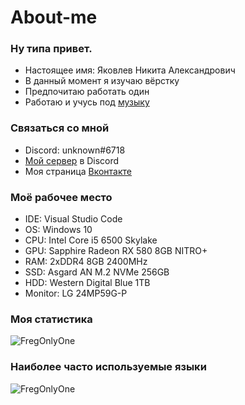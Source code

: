 # About-me

### Ну типа привет.
- Настоящее имя: Яковлев Никита Александрович
- В данный момент я изучаю вёрстку
- Предпочитаю работать один
- Работаю и учусь под <a href="https://music.youtube.com/channel/UCQzZlg__X-tAZdkCpQXzJyQ">музыку</a>

### Связаться со мной
- Discord: unknоwn#6718
- <a href="https://discord.gg/KsRVMCxnEB">Мой сервер</a> в Discord
- Моя страница <a href="https://vk.com/1eave_me_alone">Вконтакте</a>

### Моё рабочее место
- IDE: Visual Studio Code
- OS: Windows 10
- CPU: Intel Core i5 6500 Skylake
- GPU: Sapphire Radeon RX 580 8GB NITRO+
- RAM: 2хDDR4 8GB 2400MHz
- SSD: Asgard AN M.2 NVMe 256GB
- HDD: Western Digital Blue 1TB
- Monitor: LG 24MP59G-P
  
### Моя статистика
<p align="left"><img src="https://github-readme-stats.vercel.app/api?username=FregOnlyOne&show_icons=true&theme=tokyonight" alt="FregOnlyOne"/>

### Наиболее часто используемые языки
<p align="left"><img src="https://github-readme-stats.vercel.app/api/top-langs/?username=FregOnlyOne&layout=compact&theme=tokyonight" alt="FregOnlyOne"/>
